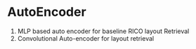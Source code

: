 # AutoEncoder
1. MLP based auto encoder for baseline RICO layout Retrieval
2. Convolutional Auto-encoder for layout retrieval
